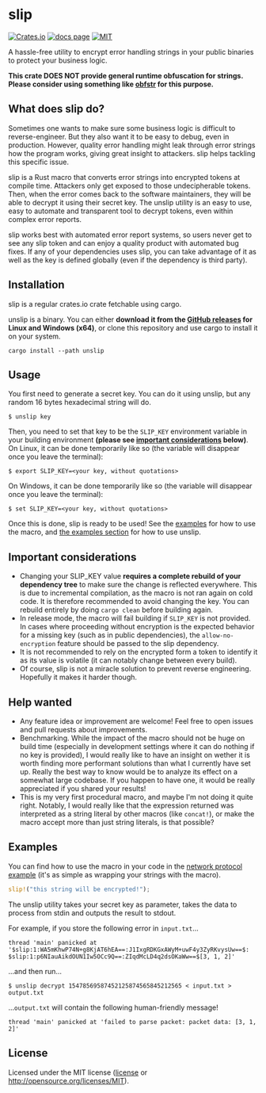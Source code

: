 # slip

[![Crates.io][crates-badge]][crates]
[![docs page][docs-badge]][docs]
[![MIT][license-badge]][license]

[crates-badge]: https://img.shields.io/crates/v/slip.svg
[crates]: https://crates.io/crates/slip/

[docs-badge]: https://img.shields.io/badge/docs-website-blue.svg
[docs]: https://docs.rs/slip

[license-badge]: https://img.shields.io/badge/license-MIT-blue.svg
[license]: LICENSE

A hassle-free utility to encrypt error handling strings in your public binaries to protect your business logic.

**This crate DOES NOT provide general runtime obfuscation for strings. Please consider using something like [obfstr](https://github.com/CasualX/obfstr) for this purpose.**

## What does slip do?

Sometimes one wants to make sure some business logic is difficult to reverse-engineer. But they also want it to be easy to debug, even in production. However, quality error handling might leak through error strings how the program works, giving great insight to attackers. slip helps tackling this specific issue.

slip is a Rust macro that converts error strings into encrypted tokens at compile time. Attackers only get exposed to those undecipherable tokens. Then, when the error comes back to the software maintainers, they will be able to decrypt it using their secret key. The unslip utility is an easy to use, easy to automate and transparent tool to decrypt tokens, even within complex error reports.

slip works best with automated error report systems, so users never get to see any slip token and can enjoy a quality product with automated bug fixes. If any of your dependencies uses slip, you can take advantage of it as well as the key is defined globally (even if the dependency is third party).

## Installation

slip is a regular crates.io crate fetchable using cargo.

unslip is a binary. You can either **download it from the [GitHub releases](https://github.com/Moxinilian/slip/releases) for Linux and Windows (x64)**, or clone this repository and use cargo to install it on your system.

```
cargo install --path unslip
```

## Usage

You first need to generate a secret key. You can do it using unslip, but any random 16 bytes hexadecimal string will do.

```
$ unslip key
```

Then, you need to set that key to be the `SLIP_KEY` environment variable in your building environment **(please see [important considerations](#important-considerations) below)**.  
On Linux, it can be done temporarily like so (the variable will disappear once you leave the terminal):

```
$ export SLIP_KEY=<your key, without quotations>
```

On Windows, it can be done temporarily like so (the variable will disappear once you leave the terminal):

```
$ set SLIP_KEY=<your key, without quotations>
```

Once this is done, slip is ready to be used! See the [examples](examples) for how to use the macro, and [the examples section](#examples) for how to use unslip.

## Important considerations

* Changing your SLIP_KEY value **requires a complete rebuild of your dependency tree** to make sure the change is reflected everywhere. This is due to incremental compilation, as the macro is not ran again on cold code. It is therefore recommended to avoid changing the key. You can rebuild entirely by doing `cargo clean` before building again.
* In release mode, the macro will fail building if `SLIP_KEY` is not provided. In cases where proceeding without encryption is the expected behavior for a missing key (such as in public dependencies), the `allow-no-encryption` feature should be passed to the slip dependency.
* It is not recommended to rely on the encrypted form a token to identify it as its value is volatile (it can notably change between every build).
* Of course, slip is not a miracle solution to prevent reverse engineering. Hopefully it makes it harder though.

## Help wanted

* Any feature idea or improvement are welcome! Feel free to open issues and pull requests about improvements.
* Benchmarking. While the impact of the macro should not be huge on build time (especially in development settings where it can do nothing if no key is provided), I would really like to have an insight on wether it is worth finding more performant solutions than what I currently have set up. Really the best way to know would be to analyze its effect on a somewhat large codebase. If you happen to have one, it would be really appreciated if you shared your results!
* This is my very first procedural macro, and maybe I'm not doing it quite right. Notably, I would really like that the expression returned was interpreted as a string literal by other macros (like `concat!`), or make the macro accept more than just string literals, is that possible?

## Examples

You can find how to use the macro in your code in the [network protocol example](examples/network_protocol.rs) (it's as simple as wrapping your strings with the macro).

```rust
slip!("this string will be encrypted!");
```

The unslip utility takes your secret key as parameter, takes the data to process from stdin and outputs the result to stdout.

For example, if you store the following error in `input.txt`...

```
thread 'main' panicked at '$slip:1:WA5mKhwP74N+g8KjAT6hEA==:J1IxgRDKGxAWyM+uwF4y3ZyRKvysUw==$: $slip:1:p6NIauAikdOUN1Iw5OCc9Q==:ZIqdMcLD4q2dsOKaWw==$[3, 1, 2]'
```

...and then run...

```
$ unslip decrypt 15478569587452125874565845212565 < input.txt > output.txt
```

...`output.txt` will contain the following human-friendly message!

```
thread 'main' panicked at 'failed to parse packet: packet data: [3, 1, 2]'
```

## License

Licensed under the MIT license ([license](LICENSE) or http://opensource.org/licenses/MIT).
